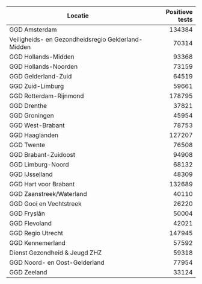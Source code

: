 | Locatie | Positieve tests |
|---------|----------------:|
| GGD Amsterdam                            | 134384 |
| Veiligheids- en Gezondheidsregio Gelderland-Midden | 70314 |
| GGD Hollands-Midden                      | 93368 |
| GGD Hollands-Noorden                     | 73159 |
| GGD Gelderland-Zuid                      | 64519 |
| GGD Zuid-Limburg                         | 59661 |
| GGD Rotterdam-Rijnmond                   | 178795 |
| GGD Drenthe                              | 37821 |
| GGD Groningen                            | 45954 |
| GGD West-Brabant                         | 78753 |
| GGD Haaglanden                           | 127207 |
| GGD Twente                               | 76508 |
| GGD Brabant-Zuidoost                     | 94908 |
| GGD Limburg-Noord                        | 68132 |
| GGD IJsselland                           | 48309 |
| GGD Hart voor Brabant                    | 132689 |
| GGD Zaanstreek/Waterland                 | 40110 |
| GGD Gooi en Vechtstreek                  | 26220 |
| GGD Fryslân                              | 50004 |
| GGD Flevoland                            | 42021 |
| GGD Regio Utrecht                        | 147945 |
| GGD Kennemerland                         | 57592 |
| Dienst Gezondheid & Jeugd ZHZ            | 59318 |
| GGD Noord- en Oost-Gelderland            | 77954 |
| GGD Zeeland                              | 33124 |
